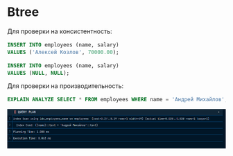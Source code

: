 # Btree

Для проверки на консистентность:

```sql
INSERT INTO employees (name, salary)
VALUES ('Алексей Козлов', 70000.00);
```

```sql
INSERT INTO employees (name, salary)
VALUES (NULL, NULL);
```

Для проверки на производительность:

```sql
EXPLAIN ANALYZE SELECT * FROM employees WHERE name = 'Андрей Михайлов';
```

![img.png](images/img.png)
